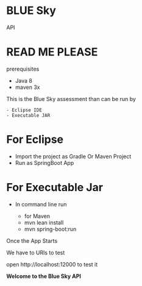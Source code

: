 # BLUE Sky
API 


# READ ME PLEASE


prerequisites


  - Java 8
  - maven 3x


This is the Blue Sky assessment than can be run by


    - Eclipse IDE
    - Executable JAR


# For Eclipse


  - Import the project as Gradle Or Maven Project 
  - Run as SpringBoot App


# For Executable Jar


  - In command line run

	 - for Maven
    - mvn lean install	
    - mvn spring-boot:run


Once the App Starts


We have to URls to test

open http://localhost:12000 to test it

**Welcome to the Blue Sky API**
